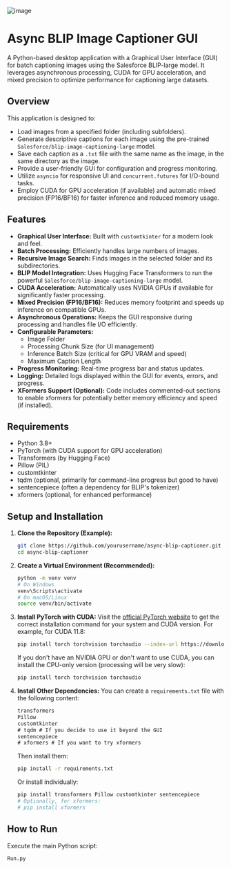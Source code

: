 ![image](https://github.com/user-attachments/assets/78483a1b-273c-4bfa-85ad-6faebf2da4b3)

# Async BLIP Image Captioner GUI

A Python-based desktop application with a Graphical User Interface (GUI) for batch captioning images using the Salesforce BLIP-large model. It leverages asynchronous processing, CUDA for GPU acceleration, and mixed precision to optimize performance for captioning large datasets.

## Overview

This application is designed to:
-   Load images from a specified folder (including subfolders).
-   Generate descriptive captions for each image using the pre-trained `Salesforce/blip-image-captioning-large` model.
-   Save each caption as a `.txt` file with the same name as the image, in the same directory as the image.
-   Provide a user-friendly GUI for configuration and progress monitoring.
-   Utilize `asyncio` for responsive UI and `concurrent.futures` for I/O-bound tasks.
-   Employ CUDA for GPU acceleration (if available) and automatic mixed precision (FP16/BF16) for faster inference and reduced memory usage.

## Features

-   **Graphical User Interface:** Built with `customtkinter` for a modern look and feel.
-   **Batch Processing:** Efficiently handles large numbers of images.
-   **Recursive Image Search:** Finds images in the selected folder and its subdirectories.
-   **BLIP Model Integration:** Uses Hugging Face Transformers to run the powerful `Salesforce/blip-image-captioning-large` model.
-   **CUDA Acceleration:** Automatically uses NVIDIA GPUs if available for significantly faster processing.
-   **Mixed Precision (FP16/BF16):** Reduces memory footprint and speeds up inference on compatible GPUs.
-   **Asynchronous Operations:** Keeps the GUI responsive during processing and handles file I/O efficiently.
-   **Configurable Parameters:**
    -   Image Folder
    -   Processing Chunk Size (for UI management)
    -   Inference Batch Size (critical for GPU VRAM and speed)
    -   Maximum Caption Length
-   **Progress Monitoring:** Real-time progress bar and status updates.
-   **Logging:** Detailed logs displayed within the GUI for events, errors, and progress.
-   **XFormers Support (Optional):** Code includes commented-out sections to enable xformers for potentially better memory efficiency and speed (if installed).

## Requirements

-   Python 3.8+
-   PyTorch (with CUDA support for GPU acceleration)
-   Transformers (by Hugging Face)
-   Pillow (PIL)
-   customtkinter
-   tqdm (optional, primarily for command-line progress but good to have)
-   sentencepiece (often a dependency for BLIP's tokenizer)
-   xformers (optional, for enhanced performance)

## Setup and Installation

1.  **Clone the Repository (Example):**
    ```bash
    git clone https://github.com/yourusername/async-blip-captioner.git
    cd async-blip-captioner
    ```

2.  **Create a Virtual Environment (Recommended):**
    ```bash
    python -m venv venv
    # On Windows
    venv\Scripts\activate
    # On macOS/Linux
    source venv/bin/activate
    ```

3.  **Install PyTorch with CUDA:**
    Visit the [official PyTorch website](https://pytorch.org/get-started/locally/) to get the correct installation command for your system and CUDA version. For example, for CUDA 11.8:
    ```bash
    pip install torch torchvision torchaudio --index-url https://download.pytorch.org/whl/cu118
    ```
    If you don't have an NVIDIA GPU or don't want to use CUDA, you can install the CPU-only version (processing will be very slow):
    ```bash
    pip install torch torchvision torchaudio
    ```

4.  **Install Other Dependencies:**
    You can create a `requirements.txt` file with the following content:
    ```txt
    transformers
    Pillow
    customtkinter
    # tqdm # If you decide to use it beyond the GUI
    sentencepiece
    # xformers # If you want to try xformers
    ```
    Then install them:
    ```bash
    pip install -r requirements.txt
    ```
    Or install individually:
    ```bash
    pip install transformers Pillow customtkinter sentencepiece
    # Optionally, for xformers:
    # pip install xformers
    ```

## How to Run

Execute the main Python script:
```bash
Run.py 
